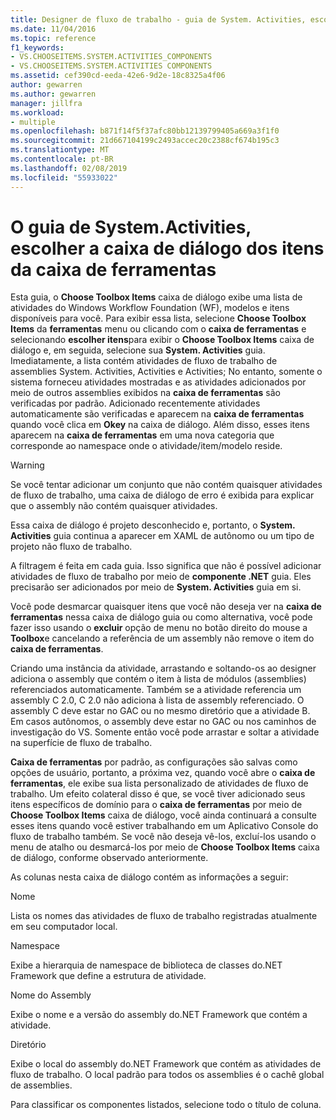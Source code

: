 ```yaml
---
title: Designer de fluxo de trabalho - guia de System. Activities, escolher a caixa de diálogo de itens de caixa de ferramentas
ms.date: 11/04/2016
ms.topic: reference
f1_keywords:
- VS.CHOOSEITEMS.SYSTEM.ACTIVITIES_COMPONENTS
- VS.CHOOSEITEMS.SYSTEM.ACTIVITIES COMPONENTS
ms.assetid: cef390cd-eeda-42e6-9d2e-18c8325a4f06
author: gewarren
ms.author: gewarren
manager: jillfra
ms.workload:
- multiple
ms.openlocfilehash: b871f14f5f37afc80bb12139799405a669a3f1f0
ms.sourcegitcommit: 21d667104199c2493accec20c2388cf674b195c3
ms.translationtype: MT
ms.contentlocale: pt-BR
ms.lasthandoff: 02/08/2019
ms.locfileid: "55933022"
---
```

# <a name="systemactivities-tab-choose-toolbox-items-dialog-box"></a>O guia de System.Activities, escolher a caixa de diálogo dos itens da caixa de ferramentas

Esta guia, o **Choose Toolbox Items** caixa de diálogo exibe uma lista de atividades do Windows Workflow Foundation (WF), modelos e itens disponíveis para você. Para exibir essa lista, selecione **Choose Toolbox Items** da **ferramentas** menu ou clicando com o **caixa de ferramentas** e selecionando **escolher itens**para exibir o **Choose Toolbox Items** caixa de diálogo e, em seguida, selecione sua **System. Activities** guia. Imediatamente, a lista contém atividades de fluxo de trabalho de assemblies System. Activities, Activities e Activities; No entanto, somente o sistema forneceu atividades mostradas e as atividades adicionados por meio de outros assemblies exibidos na **caixa de ferramentas** são verificadas por padrão. Adicionado recentemente atividades automaticamente são verificadas e aparecem na **caixa de ferramentas** quando você clica em **Okey** na caixa de diálogo. Além disso, esses itens aparecem na **caixa de ferramentas** em uma nova categoria que corresponde ao namespace onde o atividade/item/modelo reside.

> [!WARNING]
> Se você tentar adicionar um conjunto que não contém quaisquer atividades de fluxo de trabalho, uma caixa de diálogo de erro é exibida para explicar que o assembly não contém quaisquer atividades.

 Essa caixa de diálogo é projeto desconhecido e, portanto, o **System. Activities** guia continua a aparecer em XAML de autônomo ou um tipo de projeto não fluxo de trabalho.

 A filtragem é feita em cada guia. Isso significa que não é possível adicionar atividades de fluxo de trabalho por meio de **componente .NET** guia. Eles precisarão ser adicionados por meio de **System. Activities** guia em si.

 Você pode desmarcar quaisquer itens que você não deseja ver na **caixa de ferramentas** nessa caixa de diálogo guia ou como alternativa, você pode fazer isso usando o **excluir** opção de menu no botão direito do mouse a **Toolbox**e cancelando a referência de um assembly não remove o item do **caixa de ferramentas**.

 Criando uma instância da atividade, arrastando e soltando-os ao designer adiciona o assembly que contém o item à lista de módulos (assemblies) referenciados automaticamente. Também se a atividade referencia um assembly C 2.0, C 2.0 não adiciona à lista de assembly referenciado. O assembly C deve estar no GAC ou no mesmo diretório que a atividade B. Em casos autônomos, o assembly deve estar no GAC ou nos caminhos de investigação do VS. Somente então você pode arrastar e soltar a atividade na superfície de fluxo de trabalho.

 **Caixa de ferramentas** por padrão, as configurações são salvas como opções de usuário, portanto, a próxima vez, quando você abre o **caixa de ferramentas**, ele exibe sua lista personalizado de atividades de fluxo de trabalho. Um efeito colateral disso é que, se você tiver adicionado seus itens específicos de domínio para o **caixa de ferramentas** por meio de **Choose Toolbox Items** caixa de diálogo, você ainda continuará a consulte esses itens quando você estiver trabalhando em um Aplicativo Console do fluxo de trabalho também. Se você não deseja vê-los, excluí-los usando o menu de atalho ou desmarcá-los por meio de **Choose Toolbox Items** caixa de diálogo, conforme observado anteriormente.

 As colunas nesta caixa de diálogo contém as informações a seguir:

 Nome

 Lista os nomes das atividades de fluxo de trabalho registradas atualmente em seu computador local.

 Namespace

 Exibe a hierarquia de namespace de biblioteca de classes do.NET Framework que define a estrutura de atividade.

 Nome do Assembly

 Exibe o nome e a versão do assembly do.NET Framework que contém a atividade.

 Diretório

 Exibe o local do assembly do.NET Framework que contém as atividades de fluxo de trabalho. O local padrão para todos os assemblies é o cachê global de assemblies.

 Para classificar os componentes listados, selecione todo o título de coluna.